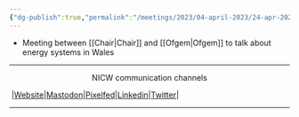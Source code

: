 ```yaml
---
{"dg-publish":true,"permalink":"/meetings/2023/04-april-2023/24-apr-2023/"}
---
```


- Meeting between [[Chair\|Chair]] and [[Ofgem\|Ofgem]] to talk about energy systems in Wales

***
<p style="text-align: center;">NICW communication channels</p>

󠁧 |[Website](https://nationalinfrastructurecommission.wales)|[Mastodon](https://toot.wales/@NICW)|[Pixelfed](https://pix.toot.wales/NICW)|[Linkedin](https://www.linkedin.com/company/26268509/)|[Twitter](https://twitter.com/InfraCommCymru)|
***
